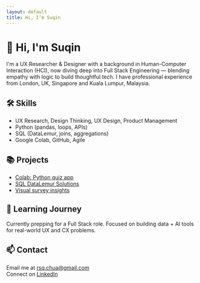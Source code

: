 ```yaml
---
layout: default
title: Hi, I’m Suqin
---
```


# 👋 Hi, I'm Suqin

I'm a UX Researcher & Designer with a background in Human-Computer Interaction (HCI), now diving deep into Full Stack Engineering — blending empathy with logic to build thoughtful tech. I have professional experience from London, UK, Singapore and Kuala Lumpur, Malaysia.

## 🛠️ Skills
- UX Research, Design Thinking, UX Design, Product Management
- Python (pandas, loops, APIs)
- SQL (DataLemur, joins, aggregations)
- Google Colab, GitHub, Agile

## 📚 Projects
- [Colab: Python quiz app](https://colab.research.google.com/yourlink)
- [SQL DataLemur Solutions](#)
- [Visual survey insights](#)

## 🌱 Learning Journey
Currently prepping for a Full Stack role. Focused on building data + AI tools for real-world UX and CX problems.

## 📫 Contact
Email me at [rsq.chua@gmail.com](mailto:rsq.chua@gmail.com)  
Connect on [LinkedIn](https://www.linkedin.com/in/chuasuqin)
